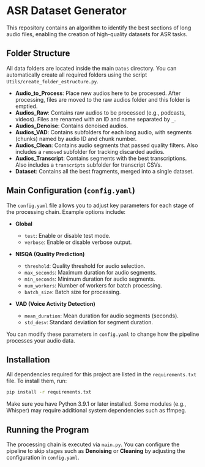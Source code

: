 
# ASR Dataset Generator

This repository contains an algorithm to identify the best sections of long audio files, enabling the creation of high-quality datasets for ASR tasks.

## Folder Structure

All data folders are located inside the main `Datos` directory. You can automatically create all required folders using the script `Utils/create_folder_estructure.py`.

- **Audio_to_Process**: Place new audios here to be processed. After processing, files are moved to the raw audios folder and this folder is emptied.
- **Audios_Raw**: Contains raw audios to be processed (e.g., podcasts, videos). Files are renamed with an ID and name separated by `_`.
- **Audios_Denoise**: Contains denoised audios.
- **Audios_VAD**: Contains subfolders for each long audio, with segments (chunks) named by audio ID and chunk number.
- **Audios_Clean**: Contains audio segments that passed quality filters. Also includes a `removed` subfolder for tracking discarded audios.
- **Audios_Transcript**: Contains segments with the best transcriptions. Also includes a `transcripts` subfolder for transcript CSVs.
- **Dataset**: Contains all the best fragments, merged into a single dataset.

## Main Configuration (`config.yaml`)

The `config.yaml` file allows you to adjust key parameters for each stage of the processing chain. Example options include:

- **Global**
    - `test`: Enable or disable test mode.
    - `verbose`: Enable or disable verbose output.

- **NISQA (Quality Prediction)**
    - `threshold`: Quality threshold for audio selection.
    - `max_seconds`: Maximum duration for audio segments.
    - `min_seconds`: Minimum duration for audio segments.
    - `num_workers`: Number of workers for batch processing.
    - `batch_size`: Batch size for processing.

- **VAD (Voice Activity Detection)**
    - `mean_duration`: Mean duration for audio segments (seconds).
    - `std_desv`: Standard deviation for segment duration.

You can modify these parameters in `config.yaml` to change how the pipeline processes your audio data.

## Installation

All dependencies required for this project are listed in the `requirements.txt` file. To install them, run:

```bash
pip install -r requirements.txt
```

Make sure you have Python 3.9.1 or later installed. Some modules (e.g., Whisper) may require additional system dependencies such as ffmpeg.

## Running the Program

The processing chain is executed via `main.py`. You can configure the pipeline to skip stages such as **Denoising** or **Cleaning** by adjusting the configuration in `config.yaml`.
